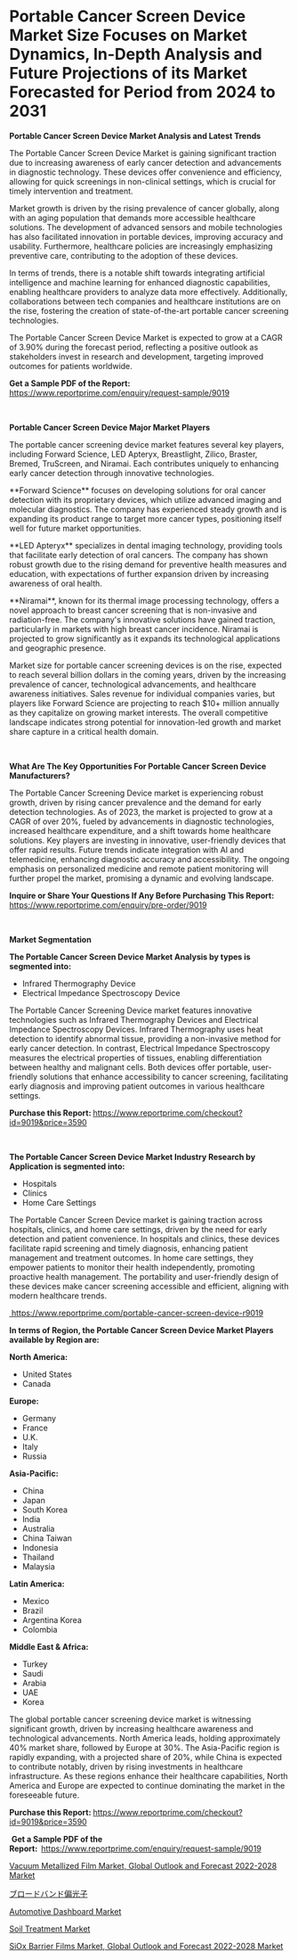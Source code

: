 <p><h1>Portable Cancer Screen Device Market Size Focuses on Market Dynamics, In-Depth Analysis and Future Projections of its Market Forecasted for Period from 2024 to 2031</h1></p><p><strong>Portable Cancer Screen Device Market Analysis and Latest Trends</strong></p>
<p><p>The Portable Cancer Screen Device Market is gaining significant traction due to increasing awareness of early cancer detection and advancements in diagnostic technology. These devices offer convenience and efficiency, allowing for quick screenings in non-clinical settings, which is crucial for timely intervention and treatment. </p><p>Market growth is driven by the rising prevalence of cancer globally, along with an aging population that demands more accessible healthcare solutions. The development of advanced sensors and mobile technologies has also facilitated innovation in portable devices, improving accuracy and usability. Furthermore, healthcare policies are increasingly emphasizing preventive care, contributing to the adoption of these devices.</p><p>In terms of trends, there is a notable shift towards integrating artificial intelligence and machine learning for enhanced diagnostic capabilities, enabling healthcare providers to analyze data more effectively. Additionally, collaborations between tech companies and healthcare institutions are on the rise, fostering the creation of state-of-the-art portable cancer screening technologies. </p><p>The Portable Cancer Screen Device Market is expected to grow at a CAGR of 3.90% during the forecast period, reflecting a positive outlook as stakeholders invest in research and development, targeting improved outcomes for patients worldwide.</p></p>
<p><strong>Get a Sample PDF of the Report:&nbsp;</strong> <a href="https://www.reportprime.com/enquiry/request-sample/9019">https://www.reportprime.com/enquiry/request-sample/9019</a></p>
<p>&nbsp;</p>
<p><strong>Portable Cancer Screen Device Major Market Players</strong></p>
<p><p>The portable cancer screening device market features several key players, including Forward Science, LED Apteryx, Breastlight, Zilico, Braster, Bremed, TruScreen, and Niramai. Each contributes uniquely to enhancing early cancer detection through innovative technologies.</p><p>**Forward Science** focuses on developing solutions for oral cancer detection with its proprietary devices, which utilize advanced imaging and molecular diagnostics. The company has experienced steady growth and is expanding its product range to target more cancer types, positioning itself well for future market opportunities.</p><p>**LED Apteryx** specializes in dental imaging technology, providing tools that facilitate early detection of oral cancers. The company has shown robust growth due to the rising demand for preventive health measures and education, with expectations of further expansion driven by increasing awareness of oral health.</p><p>**Niramai**, known for its thermal image processing technology, offers a novel approach to breast cancer screening that is non-invasive and radiation-free. The company's innovative solutions have gained traction, particularly in markets with high breast cancer incidence. Niramai is projected to grow significantly as it expands its technological applications and geographic presence.</p><p>Market size for portable cancer screening devices is on the rise, expected to reach several billion dollars in the coming years, driven by the increasing prevalence of cancer, technological advancements, and healthcare awareness initiatives. Sales revenue for individual companies varies, but players like Forward Science are projecting to reach $10+ million annually as they capitalize on growing market interests. The overall competitive landscape indicates strong potential for innovation-led growth and market share capture in a critical health domain.</p></p>
<p>&nbsp;</p>
<p><strong>What Are The Key Opportunities For Portable Cancer Screen Device Manufacturers?</strong></p>
<p><p>The Portable Cancer Screening Device market is experiencing robust growth, driven by rising cancer prevalence and the demand for early detection technologies. As of 2023, the market is projected to grow at a CAGR of over 20%, fueled by advancements in diagnostic technologies, increased healthcare expenditure, and a shift towards home healthcare solutions. Key players are investing in innovative, user-friendly devices that offer rapid results. Future trends indicate integration with AI and telemedicine, enhancing diagnostic accuracy and accessibility. The ongoing emphasis on personalized medicine and remote patient monitoring will further propel the market, promising a dynamic and evolving landscape.</p></p>
<p><strong>Inquire or Share Your Questions If Any Before Purchasing This Report:</strong> <a href="https://www.reportprime.com/enquiry/pre-order/9019">https://www.reportprime.com/enquiry/pre-order/9019</a></p>
<p>&nbsp;</p>
<p><strong>Market Segmentation</strong></p>
<p><strong>The Portable Cancer Screen Device Market Analysis by types is segmented into:</strong></p>
<p><ul><li>Infrared Thermography Device</li><li>Electrical Impedance Spectroscopy Device</li></ul></p>
<p><p>The Portable Cancer Screening Device market features innovative technologies such as Infrared Thermography Devices and Electrical Impedance Spectroscopy Devices. Infrared Thermography uses heat detection to identify abnormal tissue, providing a non-invasive method for early cancer detection. In contrast, Electrical Impedance Spectroscopy measures the electrical properties of tissues, enabling differentiation between healthy and malignant cells. Both devices offer portable, user-friendly solutions that enhance accessibility to cancer screening, facilitating early diagnosis and improving patient outcomes in various healthcare settings.</p></p>
<p><strong>Purchase this Report:&nbsp;</strong><a href="https://www.reportprime.com/checkout?id=9019&price=3590">https://www.reportprime.com/checkout?id=9019&price=3590</a></p>
<p>&nbsp;</p>
<p><strong>The Portable Cancer Screen Device Market Industry Research by Application is segmented into:</strong></p>
<p><ul><li>Hospitals</li><li>Clinics</li><li>Home Care Settings</li></ul></p>
<p><p>The Portable Cancer Screen Device market is gaining traction across hospitals, clinics, and home care settings, driven by the need for early detection and patient convenience. In hospitals and clinics, these devices facilitate rapid screening and timely diagnosis, enhancing patient management and treatment outcomes. In home care settings, they empower patients to monitor their health independently, promoting proactive health management. The portability and user-friendly design of these devices make cancer screening accessible and efficient, aligning with modern healthcare trends.</p></p>
<p><a href="https://www.reportprime.com/portable-cancer-screen-device-r9019">&nbsp;https://www.reportprime.com/portable-cancer-screen-device-r9019</a></p>
<p><strong>In terms of Region, the Portable Cancer Screen Device Market Players available by Region are:</strong></p>
<p>
    <p> <strong> North America: </strong>
        <ul>
            <li>United States</li>
            <li>Canada</li>
        </ul>
        </p> 
    <p> <strong> Europe: </strong>
        <ul>
            <li>Germany</li>
            <li>France</li>
            <li>U.K.</li>
            <li>Italy</li>
            <li>Russia</li>
        </ul>
        </p> 
    <p> <strong> Asia-Pacific: </strong>
        <ul>
            <li>China</li>
            <li>Japan</li>
            <li>South Korea</li>
            <li>India</li>
            <li>Australia</li>
            <li>China Taiwan</li>
            <li>Indonesia</li>
            <li>Thailand</li>
            <li>Malaysia</li>
        </ul>
        </p> 
    <p> <strong> Latin America: </strong>
        <ul>
            <li>Mexico</li>
            <li>Brazil</li>
            <li>Argentina Korea</li>
            <li>Colombia</li>
        </ul>
        </p> 
    <p> <strong> Middle East & Africa: </strong>
        <ul>
            <li>Turkey</li>
            <li>Saudi</li>
            <li>Arabia</li>
            <li>UAE</li>
            <li>Korea</li>
        </ul>
    </p>
    </p>
<p><p>The global portable cancer screening device market is witnessing significant growth, driven by increasing healthcare awareness and technological advancements. North America leads, holding approximately 40% market share, followed by Europe at 30%. The Asia-Pacific region is rapidly expanding, with a projected share of 20%, while China is expected to contribute notably, driven by rising investments in healthcare infrastructure. As these regions enhance their healthcare capabilities, North America and Europe are expected to continue dominating the market in the foreseeable future.</p></p>
<p><strong>Purchase this Report: </strong><a href="https://www.reportprime.com/checkout?id=9019&price=3590">https://www.reportprime.com/checkout?id=9019&price=3590</a></p>
<p>&nbsp;<strong>Get a Sample PDF of the Report:&nbsp;&nbsp;</strong><a href="https://www.reportprime.com/enquiry/request-sample/9019">https://www.reportprime.com/enquiry/request-sample/9019</a></p>
<p><strong></strong></p>
<p><p><a href="https://medium.com/@amandaexton567/the-vacuum-metallized-film-market-global-outlook-and-forecast-2022-2028-market-research-report-aed7bb66645a">Vacuum Metallized Film Market, Global Outlook and Forecast 2022-2028 Market</a></p><p><a href="https://medium.com/@drfg4t/broadband-polarizer-market-%E3%81%AE%E3%82%B0%E3%83%AD%E3%83%BC%E3%83%90%E3%83%AB%E5%B8%82%E5%A0%B4%E6%A6%82%E8%A6%81%E3%81%AF-%E4%B8%96%E7%95%8C%E3%81%8A%E3%82%88%E3%81%B3%E4%B8%BB%E8%A6%81%E5%B8%82%E5%A0%B4%E3%81%AB%E3%81%8A%E3%81%91%E3%82%8B%E6%A5%AD%E7%95%8C%E3%81%AB%E5%BD%B1%E9%9F%BF%E3%82%92%E4%B8%8E%E3%81%88%E3%82%8B%E4%B8%BB%E8%A6%81%E3%81%AA%E3%83%88%E3%83%AC%E3%83%B3%E3%83%89%E3%81%AB%E3%81%A4%E3%81%84%E3%81%A6-%E7%8B%AC%E8%87%AA%E3%81%AE%E8%A6%96%E7%82%B9%E3%82%92%E6%8F%90%E4%BE%9B%E3%81%97%E3%81%BE%E3%81%99-c76228118b43">ブロードバンド偏光子</a></p><p><a href="https://www.linkedin.com/pulse/automotive-dashboard-market-insights-products-regional-analysis-qqlvc?trackingId=%2BhBh7ovaT6esFVzva2Q5Rg%3D%3D">Automotive Dashboard Market</a></p><p><a href="https://www.linkedin.com/pulse/future-innovation-global-soil-treatment-market-growth-bddfc?trackingId=enwNEiJDRRuOiBKOgofbgg%3D%3D">Soil Treatment Market</a></p><p><a href="https://medium.com/@amandaexton567/the-market-study-covers-the-siox-barrier-films-market-global-outlook-and-forecast-2022-2028-f8c2d74b54bd">SiOx Barrier Films Market, Global Outlook and Forecast 2022-2028 Market</a></p></p>